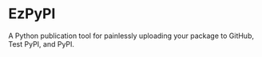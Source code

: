 # EzPyPI
A Python publication tool for painlessly uploading your package to GitHub, Test PyPI, and PyPI.
